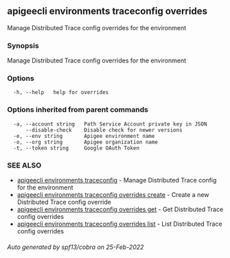 ## apigeecli environments traceconfig overrides

Manage Distributed Trace config overrides for the environment

### Synopsis

Manage Distributed Trace config overrides for the environment

### Options

```
  -h, --help   help for overrides
```

### Options inherited from parent commands

```
  -a, --account string   Path Service Account private key in JSON
      --disable-check    Disable check for newer versions
  -e, --env string       Apigee environment name
  -o, --org string       Apigee organization name
  -t, --token string     Google OAuth Token
```

### SEE ALSO

* [apigeecli environments traceconfig](apigeecli_environments_traceconfig.md)	 - Manage Distributed Trace config for the environment
* [apigeecli environments traceconfig overrides create](apigeecli_environments_traceconfig_overrides_create.md)	 - Create a new Distributed Trace config override
* [apigeecli environments traceconfig overrides get](apigeecli_environments_traceconfig_overrides_get.md)	 - Get Distributed Trace config overrides
* [apigeecli environments traceconfig overrides list](apigeecli_environments_traceconfig_overrides_list.md)	 - List Distributed Trace config overrides

###### Auto generated by spf13/cobra on 25-Feb-2022
